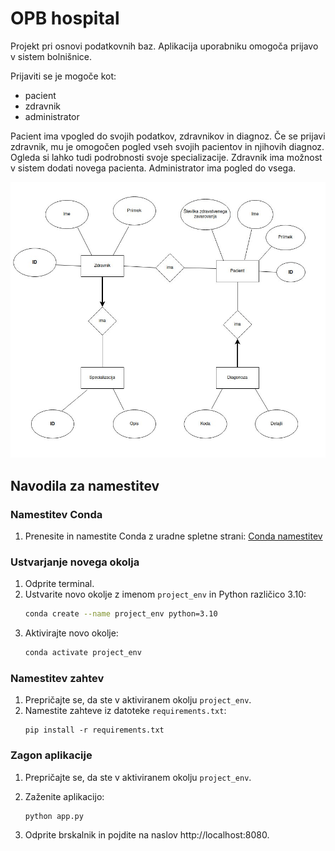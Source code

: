 # OPB hospital


Projekt pri osnovi podatkovnih baz. Aplikacija uporabniku omogoča prijavo v sistem bolnišnice. 

Prijaviti se je mogoče kot:
* pacient
* zdravnik
* administrator

Pacient ima vpogled do svojih podatkov, zdravnikov in diagnoz. Če se prijavi zdravnik, mu je omogočen pogled vseh svojih pacientov in njihovih diagnoz. Ogleda si lahko tudi podrobnosti svoje specializacije. Zdravnik ima možnost v sistem dodati novega pacienta. Administrator ima pogled do vsega.

![ER diagram](ER_diagram/er-diagram.jpg)

## Navodila za namestitev

### Namestitev Conda

1. Prenesite in namestite Conda z uradne spletne strani: [Conda namestitev](https://docs.conda.io/projects/conda/en/latest/user-guide/install/index.html)

### Ustvarjanje novega okolja

1. Odprite terminal.
2. Ustvarite novo okolje z imenom `project_env` in Python različico 3.10:
   ```sh
   conda create --name project_env python=3.10
    ```
3. Aktivirajte novo okolje:
    ```sh
    conda activate project_env
    ```
### Namestitev zahtev
1. Prepričajte se, da ste v aktiviranem okolju `project_env`.
2. Namestite zahteve iz datoteke `requirements.txt`:
    ```
    pip install -r requirements.txt
    ```

### Zagon aplikacije
1. Prepričajte se, da ste v aktiviranem okolju `project_env`.
2. Zaženite aplikacijo:
    ```
    python app.py
    ```

3. Odprite brskalnik in pojdite na naslov http://localhost:8080.
